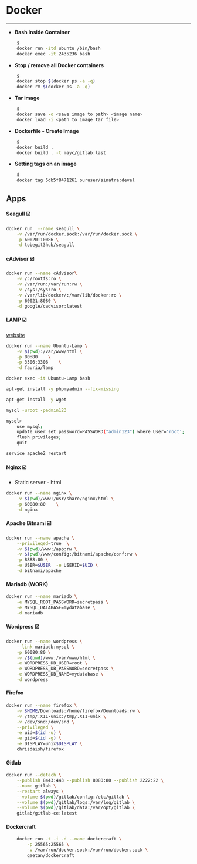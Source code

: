 # Docker
- - - - - - - - - -

- **Bash Inside Container**

```bash
    $
    docker run -itd ubuntu /bin/bash
    docker exec -it 2435236 bash
```

- **Stop / remove all Docker containers**

```bash
    $
    docker stop $(docker ps -a -q)
    docker rm $(docker ps -a -q)
```

- **Tar image**

```bash
    $
    docker save -o <save image to path> <image name>
    docker load -i <path to image tar file>
```

- **Dockerfile - Create Image**

```bash
    $
    docker build .
    docker build . -t mayc/gitlab:last
```

- **Setting tags on an image**

```bash
    $
    docker tag 5db5f8471261 ouruser/sinatra:devel
```

## Apps

#### Seagull :ballot_box_with_check:

```bash
docker run  --name seagull \
    -v /var/run/docker.sock:/var/run/docker.sock \
    -p 60020:10086 \
    -d tobegit3hub/seagull
```
#### cAdvisor :ballot_box_with_check:

```bash
docker run --name cAdvisor\
    -v /:/rootfs:ro \
    -v /var/run:/var/run:rw \
    -v /sys:/sys:ro \
    -v /var/lib/docker/:/var/lib/docker:ro \
    -p 60021:8080 \
    -d google/cadvisor:latest
```

#### LAMP :ballot_box_with_check:

[website](https://github.com/fauria/docker-lamp)

```bash
docker run --name Ubuntu-Lamp \
    -v $(pwd):/var/www/html \
    -p 80:80    \
    -p 3306:3306    \
    -d fauria/lamp
```

```bash
docker exec -it Ubuntu-Lamp bash

apt-get install -y phpmyadmin --fix-missing

apt-get install -y wget

mysql -uroot -padmin123

mysql>
    use mysql;
    update user set password=PASSWORD("admin123") where User='root';
    flush privileges;
    quit

service apache2 restart
```


#### Nginx :ballot_box_with_check:

- Static server - html

```bash
docker run --name nginx \
    -v $(pwd)/www:/usr/share/nginx/html \
    -p 60080:80    \
    -d nginx
```

#### Apache Bitnami :ballot_box_with_check:

```bash
docker run --name apache \
    --privileged=true  \
    -v $(pwd)/www:/app:rw \
    -v $(pwd)/www/config:/bitnami/apache/conf:rw \
    -p 8888:80 \
    -e USER=$USER  -e USERID=$UID \
    -d bitnami/apache
```

#### Mariadb (WORK)

```bash
docker run --name mariadb \
    -e MYSQL_ROOT_PASSWORD=secretpass \
    -e MYSQL_DATABASE=mydatabase \
    -d mariadb
```

#### Wordpress :ballot_box_with_check:

```bash
docker run --name wordpress \
    --link mariadb:mysql \
    -p 60080:80 \
    -v /$(pwd)/www:/var/www/html \
    -e WORDPRESS_DB_USER=root \
    -e WORDPRESS_DB_PASSWORD=secretpass \
    -e WORDPRESS_DB_NAME=mydatabase \
    -d wordpress
```

#### Firefox

```bash
docker run --name firefox \
    -v $HOME/Downloads:/home/firefox/Downloads:rw \
    -v /tmp/.X11-unix:/tmp/.X11-unix \
    -v /dev/snd:/dev/snd \
    --privileged \
    -e uid=$(id -u) \
    -e gid=$(id -g) \
    -e DISPLAY=unix$DISPLAY \
    chrisdaish/firefox
```

#### Gitlab

```bash
docker run --detach \
    --publish 8443:443 --publish 8080:80 --publish 2222:22 \
    --name gitlab \
    --restart always \
    --volume $(pwd)/gitlab/config:/etc/gitlab \
    --volume $(pwd)/gitlab/logs:/var/log/gitlab \
    --volume $(pwd)/gitlab/data:/var/opt/gitlab \
    gitlab/gitlab-ce:latest
```

#### Dockercraft

```bash
    docker run -t -i -d --name dockercraft \
        -p 25565:25565 \
        -v /var/run/docker.sock:/var/run/docker.sock \        
        gaetan/dockercraft
```
